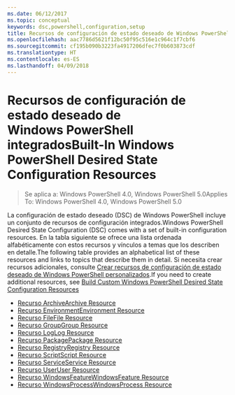```yaml
---
ms.date: 06/12/2017
ms.topic: conceptual
keywords: dsc,powershell,configuration,setup
title: Recursos de configuración de estado deseado de Windows PowerShell integrados
ms.openlocfilehash: aac7786d5621f12bc50f95c516e1c964c1f7cbf6
ms.sourcegitcommit: cf195b090b3223fa4917206dfec7f0b603873cdf
ms.translationtype: HT
ms.contentlocale: es-ES
ms.lasthandoff: 04/09/2018
---
```

# <a name="built-in-windows-powershell-desired-state-configuration-resources"></a><span data-ttu-id="24153-103">Recursos de configuración de estado deseado de Windows PowerShell integrados</span><span class="sxs-lookup"><span data-stu-id="24153-103">Built-In Windows PowerShell Desired State Configuration Resources</span></span>

> <span data-ttu-id="24153-104">Se aplica a: Windows PowerShell 4.0, Windows PowerShell 5.0</span><span class="sxs-lookup"><span data-stu-id="24153-104">Applies To: Windows PowerShell 4.0, Windows PowerShell 5.0</span></span>

<span data-ttu-id="24153-105">La configuración de estado deseado (DSC) de Windows PowerShell incluye un conjunto de recursos de configuración integrados.</span><span class="sxs-lookup"><span data-stu-id="24153-105">Windows PowerShell Desired State Configuration (DSC) comes with a set of built-in configuration resources.</span></span> <span data-ttu-id="24153-106">En la tabla siguiente se ofrece una lista ordenada alfabéticamente con estos recursos y vínculos a temas que los describen en detalle.</span><span class="sxs-lookup"><span data-stu-id="24153-106">The following table provides an alphabetical list of these resources and links to topics that describe them in detail.</span></span> <span data-ttu-id="24153-107">Si necesita crear recursos adicionales, consulte [Crear recursos de configuración de estado deseado de Windows PowerShell personalizados](authoringResource.md).</span><span class="sxs-lookup"><span data-stu-id="24153-107">If you need to create additional resources, see [Build Custom Windows PowerShell Desired State Configuration Resources](authoringResource.md)</span></span>

* [<span data-ttu-id="24153-108">Recurso Archive</span><span class="sxs-lookup"><span data-stu-id="24153-108">Archive Resource</span></span>](archiveResource.md)
* [<span data-ttu-id="24153-109">Recurso Environment</span><span class="sxs-lookup"><span data-stu-id="24153-109">Environment Resource</span></span>](environmentResource.md)
* [<span data-ttu-id="24153-110">Recurso File</span><span class="sxs-lookup"><span data-stu-id="24153-110">File Resource</span></span>](fileResource.md)
* [<span data-ttu-id="24153-111">Recurso Group</span><span class="sxs-lookup"><span data-stu-id="24153-111">Group Resource</span></span>](groupResource.md)
* [<span data-ttu-id="24153-112">Recurso Log</span><span class="sxs-lookup"><span data-stu-id="24153-112">Log Resource</span></span>](logResource.md)
* [<span data-ttu-id="24153-113">Recurso Package</span><span class="sxs-lookup"><span data-stu-id="24153-113">Package Resource</span></span>](packageResource.md)
* [<span data-ttu-id="24153-114">Recurso Registry</span><span class="sxs-lookup"><span data-stu-id="24153-114">Registry Resource</span></span>](registryResource.md)
* [<span data-ttu-id="24153-115">Recurso Script</span><span class="sxs-lookup"><span data-stu-id="24153-115">Script Resource</span></span>](scriptResource.md)
* [<span data-ttu-id="24153-116">Recurso Service</span><span class="sxs-lookup"><span data-stu-id="24153-116">Service Resource</span></span>](serviceResource.md)
* [<span data-ttu-id="24153-117">Recurso User</span><span class="sxs-lookup"><span data-stu-id="24153-117">User Resource</span></span>](userResource.md)
* [<span data-ttu-id="24153-118">Recurso WindowsFeature</span><span class="sxs-lookup"><span data-stu-id="24153-118">WindowsFeature Resource</span></span>](windowsfeatureResource.md)
* [<span data-ttu-id="24153-119">Recurso WindowsProcess</span><span class="sxs-lookup"><span data-stu-id="24153-119">WindowsProcess Resource</span></span>](windowsProcessResource.md)